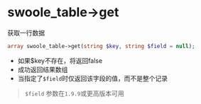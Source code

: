 # swoole_table->get

获取一行数据
```php
array swoole_table->get(string $key, string $field = null);
```

* 如果$key不存在，将返回false
* 成功返回结果数组
* 当指定了`$field`时仅返回该字段的值，而不是整个记录

> `$field` 参数在`1.9.9`或更高版本可用

